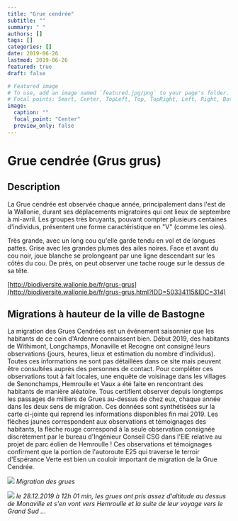 ```yaml
---
title: "Grue cendrée"
subtitle: ""
summary: " "
authors: []
tags: []
categories: []
date: 2019-06-26
lastmod: 2019-06-26
featured: true
draft: false

# Featured image
# To use, add an image named `featured.jpg/png` to your page's folder.
# Focal points: Smart, Center, TopLeft, Top, TopRight, Left, Right, BottomLeft, Bottom, BottomRight.
image:
  caption: ""
  focal_point: "Center"
  preview_only: false
---
```


<!-- ---
title: "Grue cendrée"
date: 2019-06-25
notes: "Chaque année des milliers de Grues Cendrées sont observées par les habitants. 
A hauteur de Bastogne le long de la E25, à la fin de l’hiver elles 'montent' vers le Nord-Est 
et à la fin de l’automne elles 'descendent' vers le Sud-Ouest.
Durant la 2ème  quinzaine de février 2019, des habitants de Longchamps, Withimont, Monaville et Recogne ont, pour la 1ère fois, comptabilisé les passages. C’est impressionnant. Le détail peut être communiqué sur demande.
Les informations collectées à ce jour (juin 2019) sont reportées (flèches jaunes) sur la carte ci-jointe éditée en réponse à l’EIE de CSG pour le projet d’éoliennes de Hemroulle qui ne mentionnait qu’une observation (flèche rouge) !
![](/img/biodiversite/tableau_grue.png)
*Migration des grues*"
--- -->

# Grue cendrée (Grus grus)

## Description

La Grue cendrée est observée chaque année, principalement dans l'est de la Wallonie, durant ses déplacements migratoires qui ont lieux de septembre à mi-avril. Les groupes très bruyants, pouvant compter plusieurs centaines d'individus, présentent une forme caractéristique en "V" (comme les oies).

Très grande, avec un long cou qu'elle garde tendu en vol et de longues pattes. Grise avec les grandes plumes des ailes noires. Face et avant du cou noir, joue blanche se prolongeant par une ligne descendant sur les côtés du cou. De près, on peut observer une tache rouge sur le dessus de sa tête.

[http://biodiversite.wallonie.be/fr/grus-grus](http://biodiversite.wallonie.be/fr/grus-grus.html?IDD=50334115&IDC=314)

## Migrations à hauteur de la ville de Bastogne

La migration des Grues Cendrées est un événement saisonnier que les habitants de ce coin d'Ardenne connaissent bien. 
Début 2019, des habitants de Withimont, Longchamps, Monaville et Recogne ont consigné leurs observations (jours, heures, lieux et estimation du nombre d'individus). Toutes ces informations ne sont pas détaillées dans ce site mais peuvent être consultées auprès des personnes de contact. Pour compléter ces observations tout à fait locales, une enquête de voisinage dans les villages de Senonchamps, Hemroulle et Vaux a été faite en rencontrant des habitants de manière aléatoire. Tous certifient observer depuis longtemps les passages de milliers de Grues au-dessus de chez eux, chaque année dans les deux sens de migration.
Ces données sont synthétisées sur la carte ci-jointe qui reprend les informations disponibles fin mai 2019. Les flèches jaunes correspondent aux observations et témoignages des habitants, la flèche rouge correspond à la seule observation consignée discrètement par le bureau d'Ingénieur Conseil CSG dans l'EIE relative au projet de parc éolien de Hemroulle  !
Ces observations et témoignages confirment que la portion de l'autoroute E25 qui traverse le terroir d'Espérance Verte est bien un couloir important de migration de la Grue Cendrée.

![](/img/biodiversite/rapport_grue.jpg)
*Migration des grues*

![](/img/grues_20191228_120116.jpg)
*le 28.12.2019 à 12h 01 min, les grues ont pris assez d'altitude au dessus de Monaville et s'en vont vers Hemroulle et la suite de leur voyage vers le Grand Sud ...*



